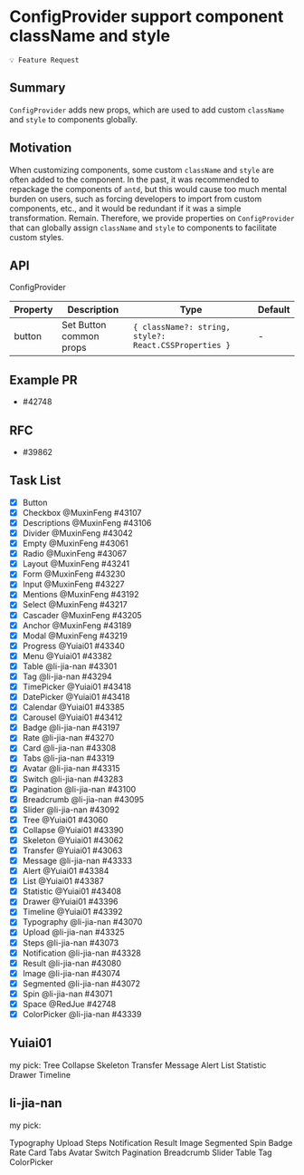 # ConfigProvider support component className and style

`💡 Feature Request`

## Summary

`ConfigProvider` adds new props, which are used to add custom `className` and `style` to components globally.

## Motivation

When customizing components, some custom `className` and `style` are often added to the component. In the past, it was recommended to repackage the components of `antd`, but this would cause too much mental burden on users, such as forcing developers to import from custom components, etc., and it would be redundant if it was a simple transformation. Remain. Therefore, we provide properties on `ConfigProvider` that can globally assign `className` and `style` to components to facilitate custom styles.

## API

ConfigProvider

| Property | Description             | Type                                                  | Default |
| -------- | ----------------------- | ----------------------------------------------------- | ------- |
| button   | Set Button common props | `{ className?: string, style?: React.CSSProperties }` | -       |

## Example PR

- #42748

## RFC

- #39862

## Task List

- [x] Button
- [x] Checkbox @MuxinFeng #43107
- [x] Descriptions @MuxinFeng #43106
- [x] Divider @MuxinFeng #43042
- [x] Empty @MuxinFeng #43061
- [x] Radio @MuxinFeng #43067
- [x] Layout @MuxinFeng #43241
- [x] Form @MuxinFeng #43230
- [x] Input @MuxinFeng #43227
- [x] Mentions @MuxinFeng #43192
- [x] Select @MuxinFeng #43217
- [x] Cascader @MuxinFeng #43205
- [x] Anchor @MuxinFeng #43189
- [x] Modal @MuxinFeng #43219
- [x] Progress @Yuiai01 #43340
- [x] Menu @Yuiai01 #43382
- [x] Table @li-jia-nan #43301
- [x] Tag @li-jia-nan #43294
- [x] TimePicker @Yuiai01 #43418
- [x] DatePicker @Yuiai01 #43418
- [x] Calendar @Yuiai01 #43385
- [x] Carousel @Yuiai01 #43412
- [x] Badge @li-jia-nan #43197
- [x] Rate @li-jia-nan #43270
- [x] Card @li-jia-nan #43308
- [x] Tabs @li-jia-nan #43319
- [x] Avatar @li-jia-nan #43315
- [x] Switch @li-jia-nan #43283
- [x] Pagination @li-jia-nan #43100
- [x] Breadcrumb @li-jia-nan #43095
- [x] Slider @li-jia-nan #43092
- [x] Tree @Yuiai01 #43060
- [x] Collapse @Yuiai01 #43390
- [x] Skeleton @Yuiai01 #43062
- [x] Transfer @Yuiai01 #43063
- [x] Message @li-jia-nan #43333
- [x] Alert @Yuiai01 #43384
- [x] List @Yuiai01 #43387
- [x] Statistic @Yuiai01 #43408
- [x] Drawer @Yuiai01 #43396
- [x] Timeline @Yuiai01 #43392
- [x] Typography @li-jia-nan #43070
- [x] Upload @li-jia-nan #43325
- [x] Steps @li-jia-nan #43073
- [x] Notification @li-jia-nan #43328
- [x] Result @li-jia-nan #43080
- [x] Image @li-jia-nan #43074
- [x] Segmented @li-jia-nan #43072
- [x] Spin @li-jia-nan #43071
- [x] Space @RedJue #42748
- [x] ColorPicker @li-jia-nan #43339

<!-- generated by ant-design-issue-helper. DO NOT REMOVE -->

## Yuiai01

my pick:
Tree
Collapse
Skeleton
Transfer
Message
Alert
List
Statistic
Drawer
Timeline

## li-jia-nan

my pick:

Typography
Upload
Steps
Notification
Result
Image
Segmented
Spin
Badge
Rate
Card
Tabs
Avatar
Switch
Pagination
Breadcrumb
Slider
Table
Tag
ColorPicker
